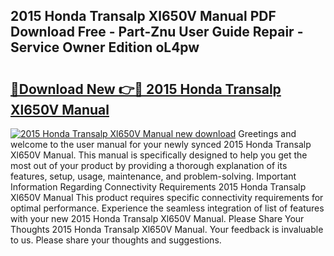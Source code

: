 ## 2015 Honda Transalp Xl650V Manual PDF Download Free - Part-Znu User Guide Repair - Service Owner Edition oL4pw

# <h2><a href="http://bc80604.oget.top/?id=2015+Honda+Transalp+Xl650V+Manual">🔗Download New 👉🔴 2015 Honda Transalp Xl650V Manual</a></h2>

[![2015 Honda Transalp Xl650V Manual new download](https://i.imgur.com/5g1atiW.png)](http://bc80604.oget.top/?id=2015+Honda+Transalp+Xl650V+Manual)
Greetings and welcome to the user manual for your newly synced 2015 Honda Transalp Xl650V Manual. This manual is specifically designed to help you get the most out of your product by providing a thorough explanation of its features, setup, usage, maintenance, and problem-solving. Important Information Regarding Connectivity Requirements 2015 Honda Transalp Xl650V Manual This product requires specific connectivity requirements for optimal performance. Experience the seamless integration of list of features with your new 2015 Honda Transalp Xl650V Manual. Please Share Your Thoughts 2015 Honda Transalp Xl650V Manual. Your feedback is invaluable to us. Please share your thoughts and suggestions.
